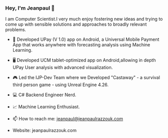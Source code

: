 ### Hey, I'm Jeanpaul 🦦

I am Computer Scientist.I very much enjoy fostering new ideas and trying to come up with sensible solutions and approaches to broadly relevant problems.

* 📱 Developed UPay (V 1.0) app on Android, a Universal Mobile Payment App that works anywhere with forecasting analysis using Machine Learning.
* 🖥 Developed UCM tablet-optimized app on Android,allowing in depth UPay User analysis with advanced visualization.
* 🎮 Led the IJP-Dev Team where we Developed "Castaway" - a survival third person game - using Unreal Engine 4.26.
* 💻 C# Backend Engineer Nerd.
* 📈 Machine Learning Enthusiast.

* 📫 How to reach me: jeanpaul@jeanpaulrazzouk.com
* Website: jeanpaulrazzouk.com

<!--
**JohnRazzouk/JohnRazzouk** is a ✨ _special_ ✨ repository because its `README.md` (this file) appears on your GitHub profile.

Here are some ideas to get you started:

- 🔭 I’m currently working on ...
- 🌱 I’m currently learning ...
- 👯 I’m looking to collaborate on ...
- 🤔 I’m looking for help with ...
- 💬 Ask me about ...
- 📫 How to reach me: ...
- 😄 Pronouns: ...
- ⚡ Fun fact: ...
-->
